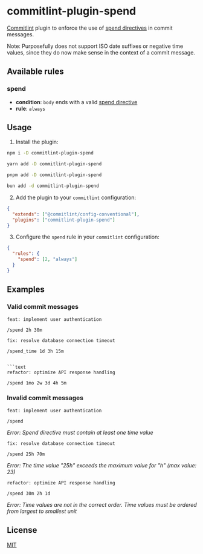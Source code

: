 # commitlint-plugin-spend

[Commitlint](https://commitlint.js.org/) plugin to enforce the use of [spend directives](https://docs.gitlab.com/ee/user/project/quick_actions.html#issues-merge-requests-and-epics) in commit messages.

Note: Purposefully does not support ISO date suffixes or negative time values, since they do now make sense in the context of a commit message.

## Available rules

### spend

- **condition**: `body` ends with a valid [spend directive](https://docs.gitlab.com/ee/user/project/quick_actions.html#issues-merge-requests-and-epics)
- **rule**: `always`

## Usage

1. Install the plugin:

```bash
npm i -D commitlint-plugin-spend
```

```bash
yarn add -D commitlint-plugin-spend
```

```bash
pnpm add -D commitlint-plugin-spend
```

```bash
bun add -d commitlint-plugin-spend
```

2. Add the plugin to your `commitlint` configuration:

```json
{
  "extends": ["@commitlint/config-conventional"],
  "plugins": ["commitlint-plugin-spend"]
}
```

3. Configure the `spend` rule in your `commitlint` configuration:

```json
{
  "rules": {
    "spend": [2, "always"]
  }
}
```

## Examples

### Valid commit messages

```text
feat: implement user authentication

/spend 2h 30m
```

```text
fix: resolve database connection timeout

/spend_time 1d 3h 15m
```
```

```text
refactor: optimize API response handling

/spend 1mo 2w 3d 4h 5m
```

### Invalid commit messages

```text
feat: implement user authentication

/spend
```

*Error: Spend directive must contain at least one time value*

```text
fix: resolve database connection timeout

/spend 25h 70m
```

*Error: The time value "25h" exceeds the maximum value for "h" (max value: 23)*

```text
refactor: optimize API response handling

/spend 30m 2h 1d
```

*Error: Time values are not in the correct order. Time values must be ordered from largest to smallest unit*

## License

[MIT](./LICENSE)